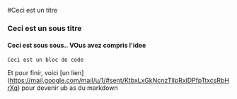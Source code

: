 #Ceci est un titre
### Ceci est un sous titre
#### Ceci est sous sous.. VOus avez compris l'idee


```
Ceci est un bloc de code
```

Et pour finir, voici [un lien] (https://mail.google.com/mail/u/1/#sent/KtbxLxGkNcnzTllpRxlDPfpTtxcsRbHrXq) pour devenir ub as du markdown
